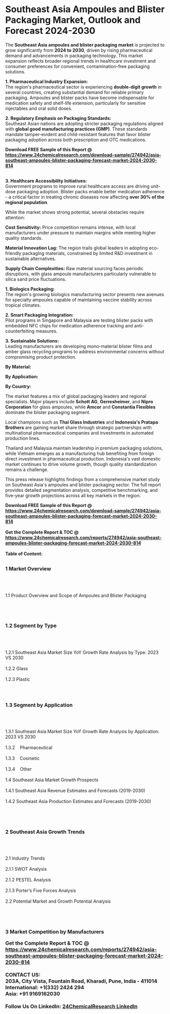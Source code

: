 <h1>Southeast Asia Ampoules and Blister Packaging Market, Outlook and Forecast 2024-2030</h1><p>The <strong>Southeast Asia ampoules and blister packaging market</strong> is projected to grow significantly from <strong>2024 to 2030</strong>, driven by rising pharmaceutical demand and advancements in packaging technology. This market expansion reflects broader regional trends in healthcare investment and consumer preferences for convenient, contamination-free packaging solutions.</p><p><strong>1. Pharmaceutical Industry Expansion:</strong><br>
The region's pharmaceutical sector is experiencing <strong>double-digit growth</strong> in several countries, creating substantial demand for reliable primary packaging. Ampoules and blister packs have become indispensable for medication safety and shelf-life extension, particularly for sensitive injectables and oral solid doses.</p><p><strong>2. Regulatory Emphasis on Packaging Standards:</strong><br>
Southeast Asian nations are adopting stricter packaging regulations aligned with <strong>global good manufacturing practices (GMP)</strong>. These standards mandate tamper-evident and child-resistant features that favor blister packaging adoption across both prescription and OTC medications.</p><div><b>Download FREE Sample of this Report @ 
            <a href="https://www.24chemicalresearch.com/download-sample/274942/asia-southeast-ampoules-blister-packaging-forecast-market-2024-2030-814">
            https://www.24chemicalresearch.com/download-sample/274942/asia-southeast-ampoules-blister-packaging-forecast-market-2024-2030-814</a></b></div><br><p><strong>3. Healthcare Accessibility Initiatives:</strong><br>
Government programs to improve rural healthcare access are driving unit-dose packaging adoption. Blister packs enable better medication adherence - a critical factor in treating chronic diseases now affecting <strong>over 30% of the regional population</strong>.</p><p>While the market shows strong potential, several obstacles require attention:</p><p><strong>Cost Sensitivity:</strong> Price competition remains intense, with local manufacturers under pressure to maintain margins while meeting higher quality standards.</p><p><strong>Material Innovation Lag:</strong> The region trails global leaders in adopting eco-friendly packaging materials, constrained by limited R&amp;D investment in sustainable alternatives.</p><p><strong>Supply Chain Complexities:</strong> Raw material sourcing faces periodic disruptions, with glass ampoule manufacturers particularly vulnerable to silica sand price fluctuations.</p><p><strong>1. Biologics Packaging:</strong><br>
The region's growing biologics manufacturing sector presents new avenues for specialty ampoules capable of maintaining vaccine stability across tropical climates.</p><p><strong>2. Smart Packaging Integration:</strong><br>
Pilot programs in Singapore and Malaysia are testing blister packs with embedded NFC chips for medication adherence tracking and anti-counterfeiting measures.</p><p><strong>3. Sustainable Solutions:</strong><br>
Leading manufacturers are developing mono-material blister films and amber glass recycling programs to address environmental concerns without compromising product protection.</p><p><strong>By Material:</strong></p><p><strong>By Application:</strong></p><p><strong>By Country:</strong></p><p>The market features a mix of global packaging leaders and regional specialists. Major players include <strong>Schott AG</strong>, <strong>Gerresheimer</strong>, and <strong>Nipro Corporation</strong> for glass ampoules, while <strong>Amcor</strong> and <strong>Constantia Flexibles</strong> dominate the blister packaging segment.</p><p>Local champions such as <strong>Thai Glass Industries</strong> and <strong>Indonesia's Pratapa Brothers</strong> are gaining market share through strategic partnerships with multinational pharmaceutical companies and investments in automated production lines.</p><p>Thailand and Malaysia maintain leadership in premium packaging solutions, while Vietnam emerges as a manufacturing hub benefiting from foreign direct investment in pharmaceutical production. Indonesia's vast domestic market continues to drive volume growth, though quality standardization remains a challenge.</p><p>This press release highlights findings from a comprehensive market study on Southeast Asia's ampoules and blister packaging sector. The full report provides detailed segmentation analysis, competitive benchmarking, and five-year growth projections across all key markets in the region.</p><div><b>Download FREE Sample of this Report @ 
            <a href="https://www.24chemicalresearch.com/download-sample/274942/asia-southeast-ampoules-blister-packaging-forecast-market-2024-2030-814">
            https://www.24chemicalresearch.com/download-sample/274942/asia-southeast-ampoules-blister-packaging-forecast-market-2024-2030-814</a></b></div><br><div><b>Get the Complete Report & TOC @ 
            <a href="https://www.24chemicalresearch.com/reports/274942/asia-southeast-ampoules-blister-packaging-forecast-market-2024-2030-814">
            https://www.24chemicalresearch.com/reports/274942/asia-southeast-ampoules-blister-packaging-forecast-market-2024-2030-814</a></b></div><br>
            <b>Table of Content:</b><p><h2><span style="font-size:16px"><strong>1 Market Overview&nbsp;&nbsp; &nbsp;</strong></span></h2><br />
<br />
<p>1.1 Product Overview and Scope of Ampoules and Blister Packaging&nbsp;</p><br />
<br />
<h2><strong><span style="font-size:16px">1.2 Segment by Type&nbsp;&nbsp; &nbsp;</span></strong></h2><br />
<br />
<p>1.2.1 Southeast Asia Market Size YoY Growth Rate Analysis by Type: 2023 VS 2030&nbsp;&nbsp; &nbsp;<br /><br />
1.2.2 Glass&nbsp;&nbsp; &nbsp;<br /><br />
1.2.3 Plastic<br /><br />
<br />
<h2><span style="font-size:16px"><strong>1.3 Segment by Application&nbsp;&nbsp;</strong></span></h2><br />
<br />
<p>1.3.1 Southeast Asia Market Size YoY Growth Rate Analysis by Application: 2023 VS 2030&nbsp;&nbsp; &nbsp;<br /><br />
1.3.2&nbsp;&nbsp; &nbsp;Pharmaceutical<br /><br />
1.3.3&nbsp;&nbsp; &nbsp;Cosmetic<br /><br />
1.3.4&nbsp;&nbsp; &nbsp;Other<br /><br />
1.4 Southeast Asia Market Growth Prospects&nbsp;&nbsp; &nbsp;<br /><br />
1.4.1 Southeast Asia Revenue Estimates and Forecasts (2019-2030)&nbsp;&nbsp; &nbsp;<br /><br />
1.4.2 Southeast Asia Production Estimates and Forecasts (2019-2030)&nbsp;&nbsp;</p><br />
<br />
<h2><span style="font-size:16px"><strong>2 Southeast Asia Growth Trends&nbsp;&nbsp; &nbsp;</strong></span></h2><br />
<br />
<p>2.1 Industry Trends&nbsp;&nbsp; &nbsp;<br /><br />
2.1.1 SWOT Analysis&nbsp;&nbsp; &nbsp;<br /><br />
2.1.2 PESTEL Analysis&nbsp;&nbsp; &nbsp;<br /><br />
2.1.3 Porter&rsquo;s Five Forces Analysis&nbsp;&nbsp; &nbsp;<br /><br />
2.2 Potential Market and Growth Potential Analysis&nbsp;&nbsp; &nbsp;</p><br />
<br />
<h2><span style="font-size:16px"><strong>3 Market Competition by Manufacturers</p><div><b>Get the Complete Report & TOC @ 
            <a href="https://www.24chemicalresearch.com/reports/274942/asia-southeast-ampoules-blister-packaging-forecast-market-2024-2030-814">
            https://www.24chemicalresearch.com/reports/274942/asia-southeast-ampoules-blister-packaging-forecast-market-2024-2030-814</a></b></div><br><b>CONTACT US:</b><br>
            203A, City Vista, Fountain Road, Kharadi, Pune, India - 411014<br>
            International: +1(332) 2424 294<br>
            Asia: +91 9169162030 <br><br>
            Follow Us On LinkedIn: <a href="https://www.linkedin.com/company/24chemicalresearch/">24ChemicalResearch LinkedIn</a>